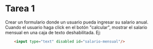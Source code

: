 # Tarea 1
Crear un formulario donde un usuario pueda ingresar su salario anual.
Cuando el usuario haga click en el botón "calcular", mostrar el salario mensual en una caja de texto deshabilitada.
Ej:
```html
    <input type="text" disabled id="salario-mensual"/>
```
